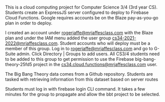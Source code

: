 This is a cloud computing project for Computer Science 3/4 (3rd year CS). Students create an ExpressJS server configured to deploy to Firebase Cloud Functions. Google requires accounts be on the Blaze pay-as-you-go plan in order to deploy.

I created an account under rogerjaffe@mrjaffesclass.com with the Blaze plan and under the IAM menu added the user group cs34-2021-2022@mrjaffesclass.com. Student accounts who will deploy must be a member of this group. Log in to rogerjaffe@mrjaffesclass.com and go to G-Suite admin. Click Directory | Groups to add users. All CS3/4 students need to be added to this group to get permission to use the Firebase big-bang-theory-25fd5 project in the cs34.cloud.functions@mrjaffesclass.com user.

The Big Bang Theory data comes from a Github repository. Students are tasked with retrieving information from this dataset based on server routes

Students must log in with firebase login CLI command. It takes a few minutes for the group to propagate and allow the bbt project to be selected.
